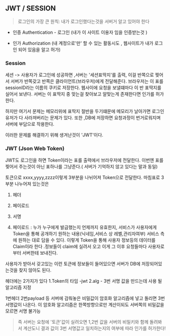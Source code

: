 ## JWT / SESSION

> 로그인의 가장 큰 원칙: 내가 로그인했다는것을 서버거 알고 있어야 한다

- 인증 Authentication - 로그인
(내가 이 사이트 이용자 임을 인증받는것 ) 

- 인가 Authorization
(내 계정으로'만' 할 수 있는 활동시도 , 웹사이트가 내가 로그인 되어 있음을 알고 허가)

### Session
세션 -> 사용자가 로그인에 성공하면 ,서버는 '세션표딱지'를 출력, 이걸 반쪽으로 찢어서 서버가 반쪽갖고 반쪽은 클라이언트(브라우저)에게 전달해준다.
브라우저는 이 표를 sessionID라는 이름의 쿠키로 저장한다.
웹사이에 요청을 보낼떄마다 이 반 표딱지를 실어서 보낸다. 서버는 이 표딱지 중 맞는걸 찾아보고 알맞는게 존재한다면 인가를 허가한다.

하지만 여기서 문제는 메모리위에 표딱지 절반을 두기떄문에 메모리가 날아가면 로그인 유저가 다 사라져버리는 문제가 있다.
또한 ,DB에 저장하면 요청과정이 번거로워지며 서버에 부담으로 작용한다.

이러한 문제를 해결하기 위해 생겨난것이 'JWT'이다.

### JWT (Json Web Token)

JWT도 로그인을 하면 Token이라는 표를 출력에서 브라우저에 전달한다.
이번엔 표를 찢어서 주는것이 아닌 표하나를 그냥준다.( 서버가 기억하지 않고 있다는 말과 동일)

토큰으로 xxxx,yyyy,zzzz이렇게 3부분을 나뉘어져 Token으로 전달한다.
마침표로 3부분 나누어져 있는것은
1. 헤더
2. 페이로드 
3. 서명 

2. 페이로드 : 누가 누구에게 발급했는지 언제까지 유효한지, 서비스가 사용자에게 Token을 통해 공개하기 원하는 내용(닉네임,서비스 상 레벨,관리자여부) 
  서비스 측에 원하는 대로 담을 수 있다. 이렇게 Token을 통해 사용자 정보등의 데이터를 Claim이라 한다 .정보들이 claim에 실려서 오고 이게 그 이후 요청들마다 사용자로부터 서버한테 보내진다.



사용자가 받아서 갖고있는 이런 토큰에 정보들이 들어있으면 서버가 DB에 저장되어있는것을 찾지 않아도 된다.

헤더에는 2가지가 있다 
1.Token의 타임 -jwt 
2.alg - 3번 서명 값을 만드는데 사용 될 알고리즘 지정

1번헤더 2번payload 등 서버에 감춰놓은 비밀값이 암호화 알고리즘에 넣고 돌리면 3번 서명값이 나온다. 이 암호화 알고리즘은 한쪽방향으로만 계산이되도 서버쪽의 비밀값을 모르면 서명 불가능

> 즉 서버는 요청에 '토큰'값이 실려오면 1,2번 값을 서버의 비밀키와 함께 돌려봐서 계산도니 결과 값이 3번 서명값고 일치하는지의 여부에 따라 인가를 허가한다!
